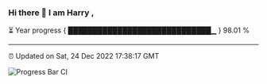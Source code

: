 ### Hi there 👋 I am Harry , 

⏳ Year progress { █████████████████████████████▁ } 98.01 %

---

⏰ Updated on Sat, 24 Dec 2022 17:38:17 GMT

![Progress Bar CI](https://github.com/duykhang68/duykhang68/workflows/Progress%20Bar%20CI/badge.svg)
